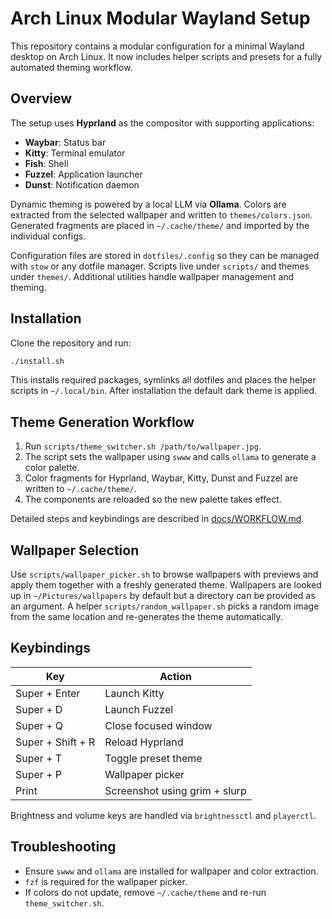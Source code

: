 # Arch Linux Modular Wayland Setup

This repository contains a modular configuration for a minimal Wayland desktop on Arch Linux.  It now includes helper scripts and presets for a fully automated theming workflow.

## Overview

The setup uses **Hyprland** as the compositor with supporting applications:

- **Waybar**: Status bar
- **Kitty**: Terminal emulator
- **Fish**: Shell
- **Fuzzel**: Application launcher
- **Dunst**: Notification daemon

Dynamic theming is powered by a local LLM via **Ollama**. Colors are extracted from the selected wallpaper and written to `themes/colors.json`. Generated fragments are placed in `~/.cache/theme/` and imported by the individual configs.

Configuration files are stored in `dotfiles/.config` so they can be managed with `stow` or any dotfile manager. Scripts live under `scripts/` and themes under `themes/`.
Additional utilities handle wallpaper management and theming.

## Installation

Clone the repository and run:

```bash
./install.sh
```

This installs required packages, symlinks all dotfiles and places the helper scripts in `~/.local/bin`.
After installation the default dark theme is applied.

## Theme Generation Workflow

1. Run `scripts/theme_switcher.sh /path/to/wallpaper.jpg`.
2. The script sets the wallpaper using `swww` and calls `ollama` to generate a color palette.
3. Color fragments for Hyprland, Waybar, Kitty, Dunst and Fuzzel are written to `~/.cache/theme/`.
4. The components are reloaded so the new palette takes effect.

Detailed steps and keybindings are described in [docs/WORKFLOW.md](docs/WORKFLOW.md).

## Wallpaper Selection

Use `scripts/wallpaper_picker.sh` to browse wallpapers with previews and apply
them together with a freshly generated theme. Wallpapers are looked up in
`~/Pictures/wallpapers` by default but a directory can be provided as an
argument. A helper `scripts/random_wallpaper.sh` picks a random image from the
same location and re-generates the theme automatically.


## Keybindings

Key | Action
----|-------
Super + Enter | Launch Kitty
Super + D | Launch Fuzzel
Super + Q | Close focused window
Super + Shift + R | Reload Hyprland
Super + T | Toggle preset theme
Super + P | Wallpaper picker
Print | Screenshot using grim + slurp

Brightness and volume keys are handled via `brightnessctl` and `playerctl`.

## Troubleshooting

- Ensure `swww` and `ollama` are installed for wallpaper and color extraction.
- `fzf` is required for the wallpaper picker.
- If colors do not update, remove `~/.cache/theme` and re-run `theme_switcher.sh`.

